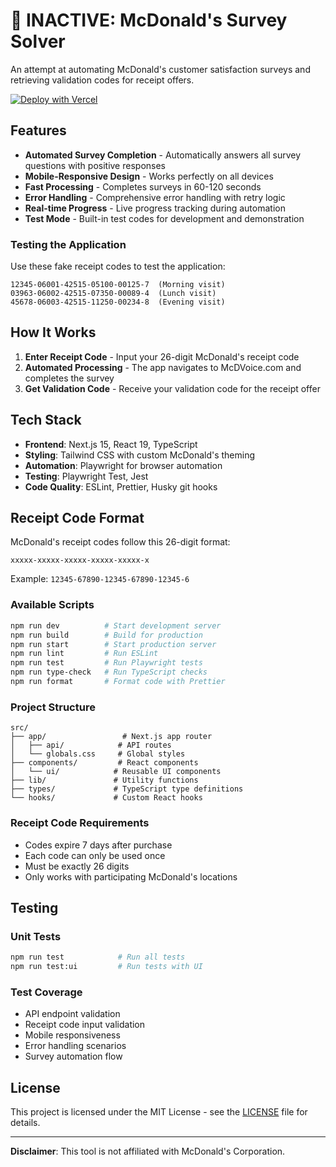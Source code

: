 # 🍟 INACTIVE: McDonald's Survey Solver

An attempt at automating McDonald's customer satisfaction surveys and retrieving validation codes for receipt offers.

[![Deploy with Vercel](https://vercel.com/button)](https://vercel.com/new/clone?repository-url=https://github.com/nick-bui19/mcdonalds-survey-solver)

## Features

- **Automated Survey Completion** - Automatically answers all survey questions with positive responses
- **Mobile-Responsive Design** - Works perfectly on all devices  
- **Fast Processing** - Completes surveys in 60-120 seconds
- **Error Handling** - Comprehensive error handling with retry logic
- **Real-time Progress** - Live progress tracking during automation
- **Test Mode** - Built-in test codes for development and demonstration

### Testing the Application

Use these fake receipt codes to test the application:

```
12345-06001-42515-05100-00125-7  (Morning visit)
03963-06002-42515-07350-00089-4  (Lunch visit)
45678-06003-42515-11250-00234-8  (Evening visit)
```

## How It Works

1. **Enter Receipt Code** - Input your 26-digit McDonald's receipt code
2. **Automated Processing** - The app navigates to McDVoice.com and completes the survey
3. **Get Validation Code** - Receive your validation code for the receipt offer

## Tech Stack

- **Frontend**: Next.js 15, React 19, TypeScript
- **Styling**: Tailwind CSS with custom McDonald's theming
- **Automation**: Playwright for browser automation
- **Testing**: Playwright Test, Jest
- **Code Quality**: ESLint, Prettier, Husky git hooks

## Receipt Code Format

McDonald's receipt codes follow this 26-digit format:
```
xxxxx-xxxxx-xxxxx-xxxxx-xxxxx-x
```

Example: `12345-67890-12345-67890-12345-6`


### Available Scripts

```bash
npm run dev          # Start development server
npm run build        # Build for production
npm run start        # Start production server
npm run lint         # Run ESLint
npm run test         # Run Playwright tests
npm run type-check   # Run TypeScript checks
npm run format       # Format code with Prettier
```

### Project Structure

```
src/
├── app/                 # Next.js app router
│   ├── api/            # API routes
│   └── globals.css     # Global styles
├── components/         # React components
│   └── ui/            # Reusable UI components
├── lib/               # Utility functions
├── types/             # TypeScript type definitions
└── hooks/             # Custom React hooks
```

### Receipt Code Requirements
- Codes expire 7 days after purchase
- Each code can only be used once
- Must be exactly 26 digits
- Only works with participating McDonald's locations

## Testing

### Unit Tests
```bash
npm run test            # Run all tests
npm run test:ui         # Run tests with UI
```

### Test Coverage
- API endpoint validation
- Receipt code input validation
- Mobile responsiveness
- Error handling scenarios
- Survey automation flow


## License

This project is licensed under the MIT License - see the [LICENSE](LICENSE) file for details.

---

**Disclaimer**: This tool is not affiliated with McDonald's Corporation. 
